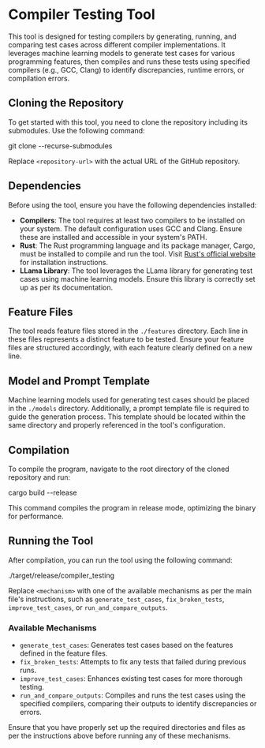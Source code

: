 # Compiler Testing Tool

This tool is designed for testing compilers by generating, running, and comparing test cases across different compiler implementations. It leverages machine learning models to generate test cases for various programming features, then compiles and runs these tests using specified compilers (e.g., GCC, Clang) to identify discrepancies, runtime errors, or compilation errors.

## Cloning the Repository

To get started with this tool, you need to clone the repository including its submodules. Use the following command:

git clone --recurse-submodules <repository-url>


Replace `<repository-url>` with the actual URL of the GitHub repository.

## Dependencies

Before using the tool, ensure you have the following dependencies installed:

- **Compilers**: The tool requires at least two compilers to be installed on your system. The default configuration uses GCC and Clang. Ensure these are installed and accessible in your system's PATH.
- **Rust**: The Rust programming language and its package manager, Cargo, must be installed to compile and run the tool. Visit [Rust's official website](https://www.rust-lang.org/tools/install) for installation instructions.
- **LLama Library**: The tool leverages the LLama library for generating test cases using machine learning models. Ensure this library is correctly set up as per its documentation.

## Feature Files

The tool reads feature files stored in the `./features` directory. Each line in these files represents a distinct feature to be tested. Ensure your feature files are structured accordingly, with each feature clearly defined on a new line.

## Model and Prompt Template

Machine learning models used for generating test cases should be placed in the `./models` directory. Additionally, a prompt template file is required to guide the generation process. This template should be located within the same directory and properly referenced in the tool's configuration.

## Compilation

To compile the program, navigate to the root directory of the cloned repository and run:

cargo build --release

This command compiles the program in release mode, optimizing the binary for performance.

## Running the Tool

After compilation, you can run the tool using the following command:

./target/release/compiler_testing <mechanism>

Replace `<mechanism>` with one of the available mechanisms as per the main file's instructions, such as `generate_test_cases`, `fix_broken_tests`, `improve_test_cases`, or `run_and_compare_outputs`.

### Available Mechanisms

- `generate_test_cases`: Generates test cases based on the features defined in the feature files.
- `fix_broken_tests`: Attempts to fix any tests that failed during previous runs.
- `improve_test_cases`: Enhances existing test cases for more thorough testing.
- `run_and_compare_outputs`: Compiles and runs the test cases using the specified compilers, comparing their outputs to identify discrepancies or errors.

Ensure that you have properly set up the required directories and files as per the instructions above before running any of these mechanisms.